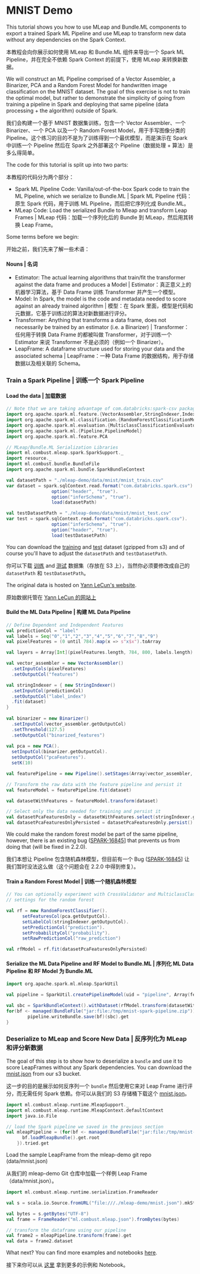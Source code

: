 # MNIST Demo

This tutorial shows you how to use MLeap and Bundle.ML components to export a trained Spark ML Pipeline and use MLeap to transform new data without any dependencies on the Spark Context.

本教程会向你展示如何使用 MLeap 和 Bundle.ML 组件来导出一个 Spark ML Pipeline，并在完全不依赖 Spark Context 的前提下，使用 MLeap 来转换新数据。

We will construct an ML Pipeline comprised of a Vector Assembler, a Binarizer, PCA and a Random Forest Model for handwritten image classification on the MNIST dataset. The goal of this exercise is not to train the optimal model, but rather to demonstrate the simplicity of going from training a pipeline in Spark and deploying that same pipeline (data processing + the algorithm) outside of Spark.

我们会构建一个基于 MNIST 数据集训练，包含一个 Vector Assembler、一个 Binarizer、一个 PCA 以及一个 Random Forest Model，用于手写图像分类的 Pipeline。这个练习的目的不是为了训练得到一个最优模型，而是演示在 Spark 中训练一个 Pipeline 然后在 Spark 之外部署这个 Pipeline（数据处理 + 算法）是多么得简单。

The code for this tutorial is split up into two parts: 

本教程的代码分为两个部分：

* Spark ML Pipeline Code: Vanilla/out-of-the-box Spark code to train the ML Pipeline, which we serialize to Bundle.ML | Spark ML Pipeline 代码：原生 Spark 代码，用于训练 ML Pipeline，而后把它序列化成 Bundle.ML。
* MLeap Code: Load the serialized Bundle to Mleap and transform Leap Frames | MLeap 代码：加载一个序列化后的 Bundle 到 MLeap，然后用其转换 Leap Frame。

Some terms before we begin:

开始之前，我们先来了解一些术语：

#### Nouns | 名词

* Estimator: The actual learning algorithms that train/fit the transformer against the data frame and produces a Model | Estimator：真正意义上的机器学习算法，基于 Data Frame 训练 Transformer 并产生一个模型。
* Model: In Spark, the model is the code and metadata needed to score against an already trained algorithm | 模型：在 Spark 里面，模型是代码和元数据，它基于训练过的算法对新数据进行评分。
* Transformer: Anything that transforms a data frame, does not necessarily be trained by an estimator (i.e. a Binarizer) | Transformer：任何用于转换 Data Frame 的都被叫做 Transformer，对于训练一个 Estimator 来说 Transformer 不是必须的（例如一个 Binarizer）。
* LeapFrame: A dataframe structure used for storing your data and the associated schema | LeapFrame：一种 Data Frame 的数据结构，用于存储数据以及相关联的 Schema。

### Train a Spark Pipeline | 训练一个 Spark Pipeline

#### Load the data | 加载数据
```scala
// Note that we are taking advantage of com.databricks:spark-csv package to load the data
import org.apache.spark.ml.feature.{VectorAssembler,StringIndexer,IndexToString, Binarizer}
import org.apache.spark.ml.classification.{RandomForestClassificationModel, RandomForestClassifier}
import org.apache.spark.ml.evaluation.{MulticlassClassificationEvaluator}
import org.apache.spark.ml.{Pipeline,PipelineModel}  
import org.apache.spark.ml.feature.PCA

// MLeap/Bundle.ML Serialization Libraries
import ml.combust.mleap.spark.SparkSupport._
import resource._
import ml.combust.bundle.BundleFile
import org.apache.spark.ml.bundle.SparkBundleContext

val datasetPath = "./mleap-demo/data/mnist/mnist_train.csv"
var dataset = spark.sqlContext.read.format("com.databricks.spark.csv").
                 option("header", "true").
                 option("inferSchema", "true").
                 load(datasetPath)

val testDatasetPath = "./mleap-demo/data/mnist/mnist_test.csv"
var test = spark.sqlContext.read.format("com.databricks.spark.csv").
                 option("inferSchema", "true").
                 option("header", "true").
                 load(testDatasetPath)
```

You can download the [training](https://s3-us-west-2.amazonaws.com/mleap-demo/mnist/mnist_train.csv.gz) and [test](https://s3-us-west-2.amazonaws.com/mleap-demo/mnist/mnist_test.csv.gz) dataset (gzipped from s3) and of course you'll have to adjust the `datasetPath` and `testDatasetPath`.

你可以下载 [训练](https://s3-us-west-2.amazonaws.com/mleap-demo/mnist/mnist_train.csv.gz) and [测试](https://s3-us-west-2.amazonaws.com/mleap-demo/mnist/mnist_test.csv.gz) 数据集（存放在 S3 上），当然你必须要修改成自己的 `datasetPath` 和 `testDatasetPath`。

The original data is hosted on [Yann LeCun's website](http://yann.lecun.com/exdb/mnist/).

原始数据托管在 [Yann LeCun 的网站上](http://yann.lecun.com/exdb/mnist/)

#### Build the ML Data Pipeline | 构建 ML Data Pipeline

```scala
// Define Dependent and Independent Features
val predictionCol = "label"
val labels = Seq("0","1","2","3","4","5","6","7","8","9")  
val pixelFeatures = (0 until 784).map(x => s"x$x").toArray

val layers = Array[Int](pixelFeatures.length, 784, 800, labels.length)

val vector_assembler = new VectorAssembler()  
  .setInputCols(pixelFeatures)
  .setOutputCol("features")

val stringIndexer = { new StringIndexer()  
  .setInputCol(predictionCol)
  .setOutputCol("label_index")
  .fit(dataset)
}
  
val binarizer = new Binarizer()  
  .setInputCol(vector_assembler.getOutputCol)
  .setThreshold(127.5)
  .setOutputCol("binarized_features")
  
val pca = new PCA().
  setInputCol(binarizer.getOutputCol).
  setOutputCol("pcaFeatures").
  setK(10)

val featurePipeline = new Pipeline().setStages(Array(vector_assembler, stringIndexer, binarizer, pca))

// Transform the raw data with the feature pipeline and persist it
val featureModel = featurePipeline.fit(dataset)

val datasetWithFeatures = featureModel.transform(dataset)

// Select only the data needed for training and persist it
val datasetPcaFeaturesOnly = datasetWithFeatures.select(stringIndexer.getOutputCol, pca.getOutputCol)
val datasetPcaFeaturesOnlyPersisted = datasetPcaFeaturesOnly.persist()
```

We could make the random forest model be part of the same pipeline, however, there is an existing bug ([SPARK-16845](https://issues.apache.org/jira/browse/SPARK-16845)] that prevents us from doing that (will be fixed in 2.2.0).

我们本想让 Pipeline 包含随机森林模型，但目前有一个 Bug ([SPARK-16845](https://issues.apache.org/jira/browse/SPARK-16845)] 让我们暂时没法这么做（这个问题会在 2.2.0 中得到修复）。

#### Train a Random Forest Model | 训练一个随机森林模型
```scala
// You can optionally experiment with CrossValidator and MulticlassClassificationEvaluator to determine optimal
// settings for the random forest

val rf = new RandomForestClassifier().
      setFeaturesCol(pca.getOutputCol).
      setLabelCol(stringIndexer.getOutputCol).
      setPredictionCol("prediction").
      setProbabilityCol("probability").
      setRawPredictionCol("raw_prediction")

val rfModel = rf.fit(datasetPcaFeaturesOnlyPersisted)
```

#### Serialize the ML Data Pipeline and RF Model to Bundle.ML | 序列化 ML Data Pipeline 和 RF Model 为 Bundle.ML
```scala
import org.apache.spark.ml.mleap.SparkUtil

val pipeline = SparkUtil.createPipelineModel(uid = "pipeline", Array(featureModel, rfModel))

val sbc = SparkBundleContext().withDataset(rfModel.transform(datasetWithFeatures))
for(bf <- managed(BundleFile("jar:file:/tmp/mnist-spark-pipeline.zip"))) {
        pipeline.writeBundle.save(bf)(sbc).get
}
```

### Deserialize to MLeap and Score New Data | 反序列化为 MLeap 和评分新数据

The goal of this step is to show how to deserialize a `bundle` and use it to score LeapFrames without any Spark dependencies. You can download the [mnist.json](https://s3-us-west-2.amazonaws.com/mleap-demo/mnist/mnist.json) from our s3 bucket.

这一步的目的是展示如何反序列一个 `bundle` 然后使用它来对 Leap Frame 进行评分，而无需任何 Spark 依赖。你可以从我们的 S3 存储桶下载这个 [mnist.json](https://s3-us-west-2.amazonaws.com/mleap-demo/mnist/mnist.json)。

```scala
import ml.combust.mleap.runtime.MleapSupport._
import ml.combust.mleap.runtime.MleapContext.defaultContext
import java.io.File

// load the Spark pipeline we saved in the previous section
val mleapPipeline = (for(bf <- managed(BundleFile("jar:file:/tmp/mnist-spark-pipeline.zip"))) yield {
      bf.loadMleapBundle().get.root
    }).tried.get

```

Load the sample LeapFrame from the mleap-demo git repo (data/mnist.json)

从我们的 mleap-demo Git 仓库中加载一个样例 Leap Frame（data/mnist.json）。

```scala
import ml.combust.mleap.runtime.serialization.FrameReader

val s = scala.io.Source.fromURL("file:///./mleap-demo/mnist.json").mkString

val bytes = s.getBytes("UTF-8")
val frame = FrameReader("ml.combust.mleap.json").fromBytes(bytes)

// transform the dataframe using our pipeline
val frame2 = mleapPipeline.transform(frame).get
val data = frame2.dataset
```

What next? You can find more examples and notebooks [here](https://github.com/combust/mleap-demo).

接下来你可以从 [这里](https://github.com/combust/mleap-demo) 拿到更多的示例和 Notebook。